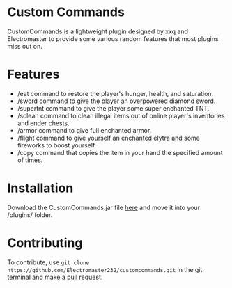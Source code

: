 # Custom Commands
CustomCommands is a lightweight plugin designed by xxq and Electromaster to provide some various random features that most plugins miss out on.

# Features
- /eat command to restore the player's hunger, health, and saturation.
- /sword command to give the player an overpowered diamond sword.
- /supertnt command to give the player some super enchanted TNT.
- /sclean command to clean illegal items out of online player's inventories and ender chests.
- /armor command to give full enchanted armor.
- /flight command to give yourself an enchanted elytra and some fireworks to boost yourself.
- /copy <amount> command that copies the item in your hand the specified amount of times.

# Installation

Download the CustomCommands.jar file [here](https://github.com/Electromaster232/customcommands/releases) and move it into your /plugins/ folder.

# Contributing

To contribute, use `git clone https://github.com/Electromaster232/customcommands.git` in the git terminal and make a pull request.


